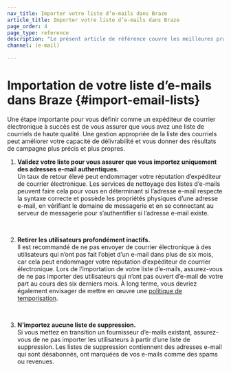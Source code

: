 ```yaml
---
nav_title: Importer votre liste d’e-mails dans Braze
article_title: Importer votre liste d’e-mails dans Braze
page_order: 4
page_type: reference
description: "Le présent article de référence couvre les meilleures pratiques d’importation de votre liste d’e-mails dans Braze."
channel: (e-mail)

---
```


# Importation de votre liste d’e-mails dans Braze {#import-email-lists}

Une étape importante pour vous définir comme un expéditeur de courrier électronique à succès est de vous assurer que vous avez une liste de courriels de haute qualité. Une gestion appropriée de la liste des courriels peut améliorer votre capacité de délivrabilité et vous donner des résultats de campagne plus précis et plus propres.

1. **Validez votre liste pour vous assurer que vous importez uniquement des adresses e-mail authentiques.**<br>
Un taux de retour élevé peut endommager votre réputation d’expéditeur de courrier électronique. Les services de nettoyage des listes d’e-mails peuvent faire cela pour vous en déterminant si l’adresse e-mail respecte la syntaxe correcte et possède les propriétés physiques d’une adresse e-mail, en vérifiant le domaine de messagerie et en se connectant au serveur de messagerie pour s’authentifier si l’adresse e-mail existe.<br>
<br>

2. **Retirer les utilisateurs profondément inactifs.**<br>
Il est recommandé de ne pas envoyer de courrier électronique à des utilisateurs qui n’ont pas fait l’objet d’un e-mail dans plus de six mois, car cela peut endommager votre réputation d’expéditeur de courrier électronique. Lors de l’importation de votre liste d’e-mails, assurez-vous de ne pas importer des utilisateurs qui n’ont pas ouvert d’e-mail de votre part au cours des six derniers mois. À long terme, vous devriez également envisager de mettre en œuvre une [politique de temporisation][60].<br>
<br>

3. **N’importez aucune liste de suppression.**<br>
Si vous mettez en transition un fournisseur d’e-mails existant, assurez-vous de ne pas importer les utilisateurs à partir d’une liste de suppression. Les listes de suppression contiennent des adresses e-mail qui sont désabonnés, ont marquées de vos e-mails comme  des spams ou revenues.

[60]: {{site.baseurl}}/user_guide/message_building_by_channel/email/best_practices/sunset_policies/
